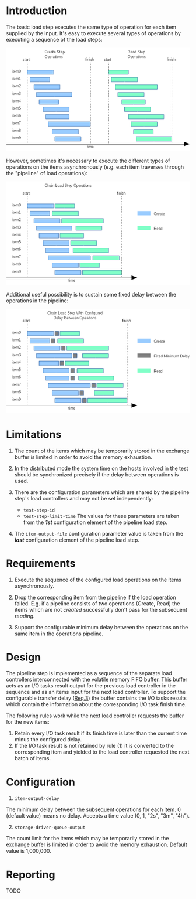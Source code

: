 # Introduction

The basic load step executes the same type of operation for each item
supplied by the input. It's easy to execute several types of operations
by executing a sequence of the load steps:

![Figure 1](../images/chain-fig1-subsequent-load-steps.png)

However, sometimes it's necessary to execute the different types of
operations on the items asynchronously (e.g. each item traverses through
the "pipeline" of load operations):

![Figure 2](../images/chain-fig2-create-read.png)

Additional useful possibility is to sustain some fixed delay between
the operations in the pipeline:

![Figure 3](../images/chain-fig3-create-read-with-delay.png)

# Limitations

1. The count of the items which may be temporarily stored in the
exchange buffer is limited in order to avoid the memory exhaustion.

2. In the distributed mode the system time on the hosts involved in the
test should be synchronized precisely if the delay between operations is
used.

3. There are the configuration parameters which are shared by the
pipeline step's load controllers and may not be set independently:
   * `test-step-id`
   * `test-step-limit-time`
The values for these parameters are taken from the ***1st***
configuration element of the pipeline load step.

4. The `item-output-file` configuration parameter value is taken from
the ***last*** configuration element of the pipeline load step.

# Requirements

1. Execute the sequence of the configured load operations on the items
asynchronously.

2. Drop the corresponding item from the pipeline if the load operation
failed. E.g. if a pipeline consists of two operations (Create, Read) the
items which are not *created* successfully don't pass for the subsequent
*reading*.

3. Support the configurable minimum delay between the operations on the
same item in the operations pipeline.

# Design

The pipeline step is implemented as a sequence of the separate load
controllers interconnected with the volatile memory FIFO buffer. This
buffer acts as an I/O tasks result output for the previous load
controller in the sequence and as an items input for the next load
controller. To support the configurable transfer delay
([Req.3](#Requirements)) the buffer contains the I/O tasks results which
contain the information about the corresponding I/O task finish time.

The following rules work while the next load controller requests the
buffer for the new items:
1. Retain every I/O task result if its finish time is later than the
current time minus the configured delay.
2. If the I/O task result is not retained by rule (1) it is converted
to the corresponding item and yielded to the load controller requested
the next batch of items.

# Configuration

1. `item-output-delay`

The minimum delay between the subsequent operations for each item.
0 (default value) means no delay. Accepts a time value (0, 1, "2s",
"3m", "4h").

2. `storage-driver-queue-output`

The count limit for the items which may be temporarily stored in the
exchange buffer is limited in order to avoid the memory exhaustion.
Default value is 1,000,000.

# Reporting

TODO
